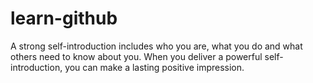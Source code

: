 # learn-github
A strong self-introduction includes who you are, what you do and what others need to know about you. When you deliver a powerful self-introduction, you can make a lasting positive impression.
